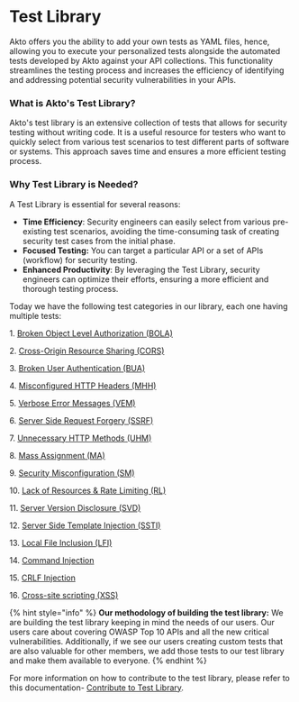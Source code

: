 # Test Library

Akto offers you the ability to add your own tests as YAML files, hence, allowing you to execute your personalized tests alongside the automated tests developed by Akto against your API collections. This functionality streamlines the testing process and increases the efficiency of identifying and addressing potential security vulnerabilities in your APIs.

### What is Akto's Test Library?

Akto's test library is an extensive collection of tests that allows for security testing without writing code. It is a useful resource for testers who want to quickly select from various test scenarios to test different parts of software or systems. This approach saves time and ensures a more efficient testing process.

### Why Test Library is Needed?

A Test Library is essential for several reasons:

* **Time Efficiency**: Security engineers can easily select from various pre-existing test scenarios, avoiding the time-consuming task of creating security test cases from the initial phase.
* **Focused Testing:** You can target a particular API or a set of APIs (workflow) for security testing.
* **Enhanced Productivity**: By leveraging the Test Library, security engineers can optimize their efforts, ensuring a more efficient and thorough testing process.

Today we have the following test categories in our library, each one having multiple tests:

1\. [Broken Object Level Authorization (BOLA)](https://www.akto.io/test-library/broken-object-level-authorization)

2\. [Cross-Origin Resource Sharing (CORS)](https://www.akto.io/test-library/cross-origin-resource-sharing)

3\. [Broken User Authentication (BUA)](https://www.akto.io/test-library/broken-user-authentication)

4\. [Misconfigured HTTP Headers (MHH)](https://www.akto.io/test-library/misconfigured-http-headers)

5\. [Verbose Error Messages (VEM)](https://www.akto.io/test-library/verbose-error-messages)

6\. [Server Side Request Forgery (SSRF)](https://www.akto.io/test-library/server-side-request-forgery)

7\. [Unnecessary HTTP Methods (UHM)](https://www.akto.io/test-library/unnecessary-http-methods)

8\. [Mass Assignment (MA)](https://www.akto.io/test-library/mass-assignment)

9\. [Security Misconfiguration (SM)](https://www.akto.io/test-library/security-misconfiguration)

10\. [Lack of Resources & Rate Limiting (RL)](https://www.akto.io/test-library/lack-of-resources-and-rate-limiting)

11\. [Server Version Disclosure (SVD)](https://www.akto.io/test-library/server-version-disclosure)

12\. [Server Side Template Injection (SSTI)](https://www.akto.io/test-library/server-side-template-injection)

13\. [Local File Inclusion (LFI)](https://www.akto.io/test-library/local-file-inclusion)

14\. [Command Injection](https://www.akto.io/test-library/command-injection)

15\. [CRLF Injection](https://www.akto.io/test-library/crlf-injection)

16\. [Cross-site scripting (XSS)](https://www.akto.io/test-library/cross-site-scripting)

{% hint style="info" %}
**Our methodology of building the test library:** We are building the test library keeping in mind the needs of our users. Our users care about covering OWASP Top 10 APIs and all the new critical vulnerabilities. Additionally, if we see our users creating custom tests that are also valuable for other members, we add those tests to our test library and make them available to everyone.
{% endhint %}

For more information on how to contribute to the test library, please refer to this documentation- [Contribute to Test Library](../how-to/contribute-to-test-library.md).
